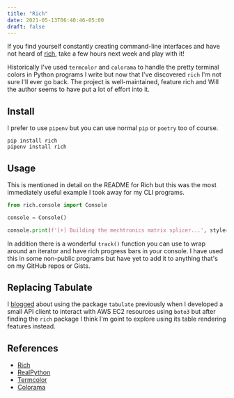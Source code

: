 ```yaml
---
title: "Rich"
date: 2021-05-13T06:40:46-05:00
draft: false
---
```


If you find yourself constantly creating command-line interfaces and have not heard of [rich](https://github.com/willmcgugan/rich), take a few hours next week and play with it!

Historically I've used `termcolor` and `colorama` to handle the pretty terminal colors in Python programs I write but now that I've discovered `rich` I'm not sure I'll ever go back. The project is well-maintained, feature rich and Will the author seems to have put a lot of effort into it.

## Install

I prefer to use `pipenv` but you can use normal `pip` or `poetry` too of course.

```shell
pip install rich
pipenv install rich
```

## Usage

This is mentioned in detail on the README for Rich but this was the most immediately useful example I took away for my CLI programs.

```python
from rich.console import Console

console = Console()

console.print(f'[+] Building the mechtronics matrix splicer...', style="bold green")
```

In addition there is a wonderful `track()` function you can use to wrap around an iterator and have rich progress bars in your console. I have used this in some non-public programs but have yet to add it to anything that's on my GitHub repos or Gists.

## Replacing Tabulate

I [blogged](https://kevindienst.blog/posts/tabulate/) about using the package `tabulate` previously when I developed a small API client to interact with AWS EC2 resources using `boto3` but after finding the `rich` package I think I'm goint to explore using its table rendering features instead.

## References

- [Rich](https://github.com/willmcgugan/rich)
- [RealPython](https://realpython.com/command-line-interfaces-python-argparse/)
- [Termcolor](https://termcolor.readthedocs.io/)
- [Colorama](https://github.com/tartley/colorama)
